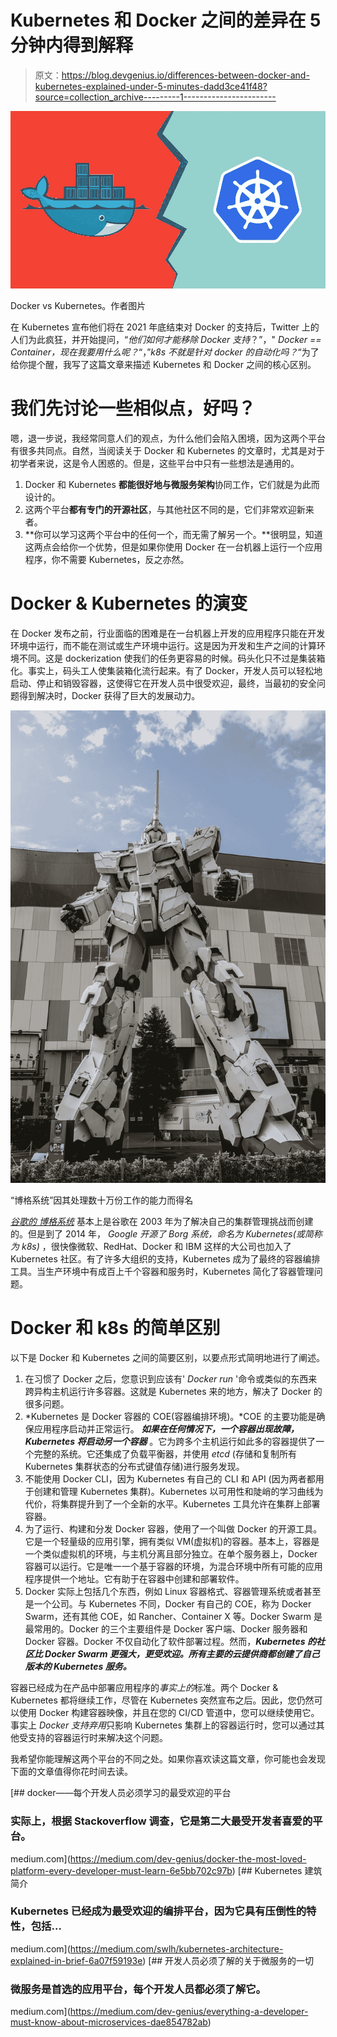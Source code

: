 # Kubernetes 和 Docker 之间的差异在 5 分钟内得到解释

> 原文：<https://blog.devgenius.io/differences-between-docker-and-kubernetes-explained-under-5-minutes-dadd3ce41f48?source=collection_archive---------1----------------------->

![](img/5fb5dea2a1d984277b75b9f158d6f390.png)

Docker vs Kubernetes。作者图片

在 Kubernetes 宣布他们将在 2021 年底结束对 Docker 的支持后，Twitter 上的人们为此疯狂，并开始提问，“*他们如何才能移除 Docker 支持*？”，" *Docker == Container，现在我要用什么呢？*“，”*k8s 不就是针对 docker 的自动化吗？*“为了给你提个醒，我写了这篇文章来描述 Kubernetes 和 Docker 之间的核心区别。

# 我们先讨论一些相似点，好吗？

嗯，退一步说，我经常同意人们的观点，为什么他们会陷入困境，因为这两个平台有很多共同点。自然，当阅读关于 Docker 和 Kubernetes 的文章时，尤其是对于初学者来说，这是令人困惑的。但是，这些平台中只有一些想法是通用的。

1.  Docker 和 Kubernetes **都能很好地与微服务架构**协同工作，它们就是为此而设计的。
2.  这两个平台**都有专门的开源社区**，与其他社区不同的是，它们非常欢迎新来者。
3.  **你可以学习这两个平台中的任何一个，而无需了解另一个。**很明显，知道这两点会给你一个优势，但是如果你使用 Docker 在一台机器上运行一个应用程序，你不需要 Kubernetes，反之亦然。

# Docker & Kubernetes 的演变

在 Docker 发布之前，行业面临的困难是在一台机器上开发的应用程序只能在开发环境中运行，而不能在测试或生产环境中运行。这是因为开发和生产之间的计算环境不同。这是 dockerization 使我们的任务更容易的时候。码头化只不过是集装箱化。事实上，码头工人使集装箱化流行起来。有了 Docker，开发人员可以轻松地启动、停止和销毁容器，这使得它在开发人员中很受欢迎，最终，当最初的安全问题得到解决时，Docker 获得了巨大的发展动力。

![](img/9daa30a649cb4be67b14c30b693a2803.png)

“博格系统”因其处理数十万份工作的能力而得名

[*谷歌的* *博格系统*](https://research.google/pubs/pub43438/) 基本上是谷歌在 2003 年为了解决自己的集群管理挑战而创建的。但是到了 2014 年， *Google 开源了 Borg 系统，命名为 Kubernetes(或简称为 k8s)* ，很快像微软、RedHat、Docker 和 IBM 这样的大公司也加入了 Kubernetes 社区。有了许多大组织的支持，Kubernetes 成为了最终的容器编排工具。当生产环境中有成百上千个容器和服务时，Kubernetes 简化了容器管理问题。

# Docker 和 k8s 的简单区别

以下是 Docker 和 Kubernetes 之间的简要区别，以要点形式简明地进行了阐述。

1.  在习惯了 Docker 之后，您意识到应该有' *Docker run* '命令或类似的东西来跨异构主机运行许多容器。这就是 Kubernetes 来的地方，解决了 Docker 的很多问题。
2.  *Kubernetes 是 Docker 容器的 COE(容器编排环境)。*COE 的主要功能是确保应用程序启动并正常运行。 ***如果在任何情况下，一个容器出现故障，Kubernetes 将启动另一个容器*** 。它为跨多个主机运行如此多的容器提供了一个完整的系统。它还集成了负载平衡器，并使用 *etcd* (存储和复制所有 Kubernetes 集群状态的分布式键值存储)进行服务发现。
3.  不能使用 Docker CLI，因为 Kubernetes 有自己的 CLI 和 API (因为两者都用于创建和管理 Kubernetes 集群)。Kubernetes 以可用性和陡峭的学习曲线为代价，将集群提升到了一个全新的水平。Kubernetes 工具允许在集群上部署容器。
4.  为了运行、构建和分发 Docker 容器，使用了一个叫做 Docker 的开源工具。 它是一个轻量级的应用引擎，拥有类似 VM(虚拟机)的容器。基本上，容器是一个类似虚拟机的环境，与主机分离且部分独立。在单个服务器上，Docker 容器可以运行。它是唯一一个基于容器的环境，为混合环境中所有可能的应用程序提供一个地址。它有助于在容器中创建和部署软件。
5.  Docker 实际上包括几个东西，例如 Linux 容器格式、容器管理系统或者甚至是一个公司。与 Kubernetes 不同，Docker 有自己的 COE，称为 Docker Swarm，还有其他 COE，如 Rancher、Container X 等。Docker Swarm 是最常用的。Docker 的三个主要组件是 Docker 客户端、Docker 服务器和 Docker 容器。Docker 不仅自动化了软件部署过程。然而，***Kubernetes 的社区比 Docker Swarm 更强大，更受欢迎。所有主要的云提供商都创建了自己版本的 Kubernetes 服务。***

容器已经成为在产品中部署应用程序的*事实上的*标准。两个 Docker & Kubernetes 都将继续工作，尽管在 Kubernetes 突然宣布之后。因此，您仍然可以使用 Docker 构建容器映像，并且在您的 CI/CD 管道中，您可以继续使用它。事实上 *Docker 支持弃用*只影响 Kubernetes 集群上的容器运行时，您可以通过其他受支持的容器运行时来解决这个问题。

我希望你能理解这两个平台的不同之处。如果你喜欢读这篇文章，你可能也会发现下面的文章值得你花时间去读。

[](https://medium.com/dev-genius/docker-the-most-loved-platform-every-developer-must-learn-6e5bb702c97b) [## docker——每个开发人员必须学习的最受欢迎的平台

### 实际上，根据 Stackoverflow 调查，它是第二大最受开发者喜爱的平台。

medium.com](https://medium.com/dev-genius/docker-the-most-loved-platform-every-developer-must-learn-6e5bb702c97b) [](https://medium.com/swlh/kubernetes-architecture-explained-in-brief-6a07f59193e) [## Kubernetes 建筑简介

### Kubernetes 已经成为最受欢迎的编排平台，因为它具有压倒性的特性，包括…

medium.com](https://medium.com/swlh/kubernetes-architecture-explained-in-brief-6a07f59193e) [](https://medium.com/dev-genius/everything-a-developer-must-know-about-microservices-dae854782ab) [## 开发人员必须了解的关于微服务的一切

### 微服务是首选的应用平台，每个开发人员都必须了解它。

medium.com](https://medium.com/dev-genius/everything-a-developer-must-know-about-microservices-dae854782ab)